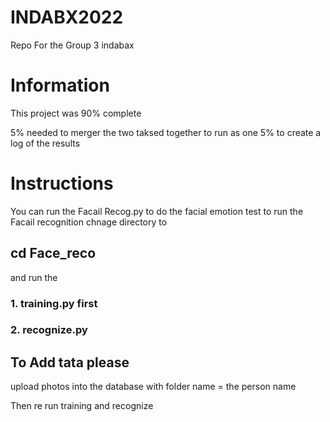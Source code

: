 # INDABX2022
Repo For the Group 3 indabax


# Information
This project was 90% complete

5% needed to merger the two taksed together to run as one
5% to create a log of the results 


# Instructions
 
 You can run the Facail Recog.py to do the facial emotion test
 to run the Facail recognition chnage directory to 
 ## cd Face_reco
 and run the
### 1. training.py first
### 2. recognize.py

## To Add tata please

upload photos into the database with folder name = the person name

Then re run training and  recognize
